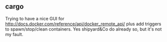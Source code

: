 ## cargo

Trying to have a nice GUI for http://docs.docker.com/reference/api/docker_remote_api/ 
plus add triggers to spawn/stop/clean containers.
Yes shipyard&Co do already so, but it's not my fault.
